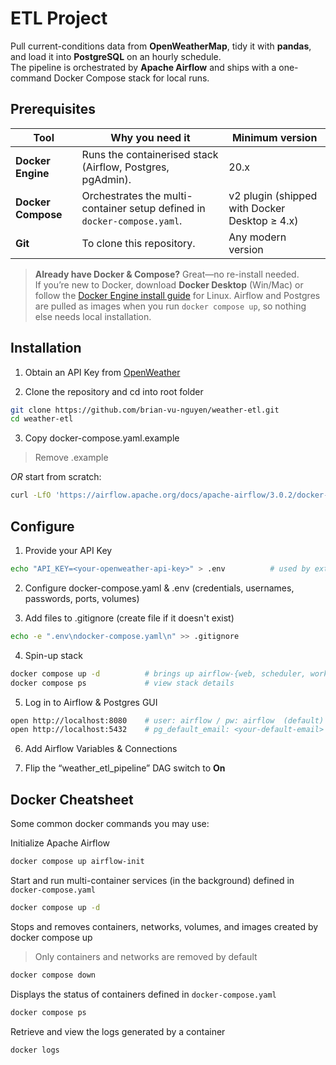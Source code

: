 # ETL Project

Pull current-conditions data from **OpenWeatherMap**, tidy it with **pandas**, and load it into **PostgreSQL** on an hourly schedule.  
The pipeline is orchestrated by **Apache Airflow** and ships with a one-command Docker Compose stack for local runs.

## Prerequisites

| Tool | Why you need it | Minimum version |
|------|-----------------|-----------------|
| **Docker Engine** | Runs the containerised stack (Airflow, Postgres, pgAdmin). | 20.x |
| **Docker Compose** | Orchestrates the multi-container setup defined in `docker-compose.yaml`. | v2 plugin (shipped with Docker Desktop ≥ 4.x) |
| **Git** | To clone this repository. | Any modern version |

> **Already have Docker & Compose?** Great—no re-install needed.  
> If you’re new to Docker, download **Docker Desktop** (Win/Mac) or follow the [Docker Engine install guide](https://docs.docker.com/engine/install/) for Linux. Airflow and Postgres are pulled as images when you run `docker compose up`, so nothing else needs local installation.


## Installation

1. Obtain an API Key from [OpenWeather](https://openweathermap.org/)

2. Clone the repository and cd into root folder
```bash
git clone https://github.com/brian-vu-nguyen/weather-etl.git
cd weather-etl
```

3. Copy docker-compose.yaml.example
> Remove .example

*OR* start from scratch:
``` bash
curl -LfO 'https://airflow.apache.org/docs/apache-airflow/3.0.2/docker-compose.yaml' 
```


## Configure
1. Provide your API Key
```bash
echo "API_KEY=<your-openweather-api-key>" > .env          # used by extract.py
```

2. Configure docker-compose.yaml & .env (credentials, usernames, passwords, ports, volumes)

3. Add files to .gitignore (create file if it doesn't exist)
```bash
echo -e ".env\ndocker-compose.yaml\n" >> .gitignore
```

4. Spin-up stack
```bash
docker compose up -d          # brings up airflow-{web, scheduler, worker}, postgres, pgadmin
docker compose ps             # view stack details
```

5. Log in to Airflow & Postgres GUI
```bash
open http://localhost:8080    # user: airflow / pw: airflow  (default)
open http://localhost:5432    # pg_default_email: <your-default-email> / pg_default_pw: <your-default-pw>
```

6. Add Airflow Variables & Connections 

7. Flip the “weather_etl_pipeline” DAG switch to **On**


## Docker Cheatsheet

Some common docker commands you may use:

Initialize Apache Airflow
```bash
docker compose up airflow-init
```

Start and run multi-container services (in the background) defined in `docker-compose.yaml`
```bash
docker compose up -d
```

Stops and removes containers, networks, volumes, and images created by docker compose up
>Only containers and networks are removed by default
```bash
docker compose down
```

Displays the status of containers defined in `docker-compose.yaml`
```bash
docker compose ps
```

Retrieve and view the logs generated by a container
```bash
docker logs
```